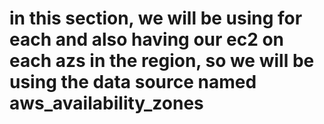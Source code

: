 # in this section, we will be using for each and also having our ec2 on each azs in the region, so we will be using the data source named aws_availability_zones 